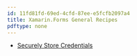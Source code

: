 ```yaml
---
id: 11fd81fd-69ed-4cfd-87ee-e5fcfb2097a4
title: Xamarin.Forms General Recipes
pdftype: none
---
```


- [Securely Store Credentials](store-credentials/)